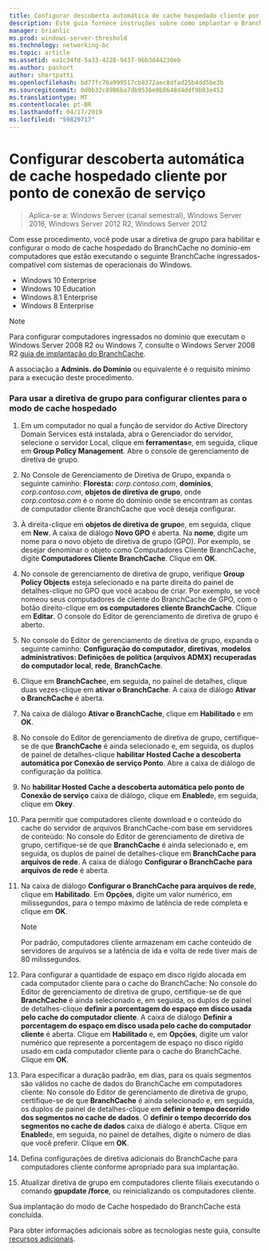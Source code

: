 ```yaml
---
title: Configurar descoberta automática de cache hospedado cliente por ponto de conexão de serviço
description: Este guia fornece instruções sobre como implantar o BranchCache no modo de cache hospedado em computadores que executam o Windows Server 2016 e Windows 10
manager: brianlic
ms.prod: windows-server-threshold
ms.technology: networking-bc
ms.topic: article
ms.assetid: ea1c34fd-5a33-4228-9437-9bb3d44230eb
ms.author: pashort
author: shortpatti
ms.openlocfilehash: bd77fc76a999517cb8372aec8dfad25b4dd5be3b
ms.sourcegitcommit: 0d0b32c8986ba7db9536e0b8648d4ddf9b03e452
ms.translationtype: MT
ms.contentlocale: pt-BR
ms.lasthandoff: 04/17/2019
ms.locfileid: "59829717"
---
```

#  <a name="configure-client-automatic-hosted-cache-discovery-by-service-connection-point"></a>Configurar descoberta automática de cache hospedado cliente por ponto de conexão de serviço

>Aplica-se a: Windows Server (canal semestral), Windows Server 2016, Windows Server 2012 R2, Windows Server 2012

Com esse procedimento, você pode usar a diretiva de grupo para habilitar e configurar o modo de cache hospedado do BranchCache no domínio\-em computadores que estão executando o seguinte BranchCache ingressados\-compatível com sistemas de operacionais do Windows.

- Windows 10 Enterprise
- Windows 10 Education
- Windows 8.1 Enterprise
- Windows 8 Enterprise

> [!NOTE]  
> Para configurar computadores ingressados no domínio que executam o Windows Server 2008 R2 ou Windows 7, consulte o Windows Server 2008 R2 [guia de implantação do BranchCache](https://technet.microsoft.com/library/ee649232.aspx).

A associação a **Adminis. do Domínio** ou equivalente é o requisito mínimo para a execução deste procedimento.

### <a name="to-use-group-policy-to-configure-clients-for-hosted-cache-mode"></a>Para usar a diretiva de grupo para configurar clientes para o modo de cache hospedado

1. Em um computador no qual a função de servidor do Active Directory Domain Services está instalada, abra o Gerenciador do servidor, selecione o servidor Local, clique em **ferramentas**e, em seguida, clique em **Group Policy Management**. Abre o console de gerenciamento de diretiva de grupo.

2. No Console de Gerenciamento de Diretiva de Grupo, expanda o seguinte caminho: **Floresta:** *corp.contoso.com*, **domínios**, *corp.contoso.com*, **objetos de diretiva de grupo**, onde *corp.contoso.com* é o nome do domínio onde se encontram as contas de computador cliente BranchCache que você deseja configurar.

3. À direita\-clique em **objetos de diretiva de grupo**e, em seguida, clique em **New**. A caixa de diálogo **Novo GPO** é aberta. Na **nome**, digite um nome para o novo objeto de diretiva de grupo \(GPO\). Por exemplo, se desejar denominar o objeto como Computadores Cliente BranchCache, digite **Computadores Cliente BranchCache**. Clique em **OK**.

4. No console de gerenciamento de diretiva de grupo, verifique **Group Policy Objects** esteja selecionado e na parte direita do painel de detalhes\-clique no GPO que você acabou de criar. Por exemplo, se você nomeou seus computadores de cliente do BranchCache de GPO, com o botão direito\-clique em **os computadores cliente BranchCache**. Clique em **Editar**. O console do Editor de gerenciamento de diretiva de grupo é aberto.

5. No console do Editor de gerenciamento de diretiva de grupo, expanda o seguinte caminho: **Configuração do computador**, **diretivas**, **modelos administrativos: Definições de política \(arquivos ADMX\) recuperadas do computador local**, **rede**, **BranchCache**.

6. Clique em **BranchCache**e, em seguida, no painel de detalhes, clique duas vezes\-clique em **ativar o BranchCache**. A caixa de diálogo **Ativar o BranchCache** é aberta.
  
7.  Na caixa de diálogo **Ativar o BranchCache**, clique em **Habilitado** e em **OK**.

8. No console do Editor de gerenciamento de diretiva de grupo, certifique-se de que **BranchCache** é ainda selecionado e, em seguida, os duplos de painel de detalhes\-clique **habilitar Hosted Cache a descoberta automática por Conexão de serviço Ponto**. Abre a caixa de diálogo de configuração da política.

9. No **habilitar Hosted Cache a descoberta automática pelo ponto de Conexão de serviço** caixa de diálogo, clique em **Enabled**e, em seguida, clique em **Okey**.

10. Para permitir que computadores cliente download e o conteúdo do cache do servidor de arquivos BranchCache\-com base em servidores de conteúdo: No console do Editor de gerenciamento de diretiva de grupo, certifique-se de que **BranchCache** é ainda selecionado e, em seguida, os duplos de painel de detalhes\-clique em **BranchCache para arquivos de rede**. A caixa de diálogo **Configurar o BranchCache para arquivos de rede** é aberta. 
11. Na caixa de diálogo **Configurar o BranchCache para arquivos de rede**, clique em **Habilitado**. Em **Opções**, digite um valor numérico, em milissegundos, para o tempo máximo de latência de rede completa e clique em **OK**.
  
    > [!NOTE]
    > Por padrão, computadores cliente armazenam em cache conteúdo de servidores de arquivos se a latência de ida e volta de rede tiver mais de 80 milissegundos.
  
12. Para configurar a quantidade de espaço em disco rígido alocada em cada computador cliente para o cache do BranchCache: No console do Editor de gerenciamento de diretiva de grupo, certifique-se de que **BranchCache** é ainda selecionado e, em seguida, os duplos de painel de detalhes\-clique **definir a porcentagem do espaço em disco usada pelo cache do computador cliente**. A caixa de diálogo **Definir a porcentagem do espaço em disco usada pelo cache do computador cliente** é aberta. Clique em **Habilitado** e, em **Opções**, digite um valor numérico que represente a porcentagem de espaço no disco rígido usado em cada computador cliente para o cache do BranchCache. Clique em **OK**.

13. Para especificar a duração padrão, em dias, para os quais segmentos são válidos no cache de dados do BranchCache em computadores cliente: No console do Editor de gerenciamento de diretiva de grupo, certifique-se de que **BranchCache** é ainda selecionado e, em seguida, os duplos de painel de detalhes\-clique em **definir o tempo decorrido dos segmentos no cache de dados**. O **definir o tempo decorrido dos segmentos no cache de dados** caixa de diálogo é aberta. Clique em **Enabled**e, em seguida, no painel de detalhes, digite o número de dias que você preferir. Clique em **OK**.

14. Defina configurações de diretiva adicionais do BranchCache para computadores cliente conforme apropriado para sua implantação.

15. Atualizar diretiva de grupo em computadores cliente filiais executando o comando **gpupdate /force**, ou reinicializando os computadores cliente.

Sua implantação do modo de Cache hospedado do BranchCache está concluída.

Para obter informações adicionais sobre as tecnologias neste guia, consulte [recursos adicionais](11-Bc-Hcm-additional-resources.md).
